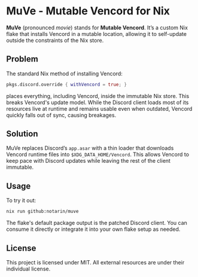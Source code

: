 # MuVe - Mutable Vencord for Nix

**MuVe** (pronounced *movie*) stands for **Mutable Vencord**. It’s a custom Nix flake that installs Vencord in a mutable location, allowing it to self-update outside the constraints of the Nix store.

## Problem

The standard Nix method of installing Vencord:

```nix
pkgs.discord.override { withVencord = true; }
```

places everything, including Vencord, inside the immutable Nix store. This breaks Vencord's update model. While the Discord client loads most of its resources live at runtime and remains usable even when outdated, Vencord quickly falls out of sync, causing breakages.

## Solution

MuVe replaces Discord’s `app.asar` with a thin loader that downloads Vencord runtime files into `$XDG_DATA_HOME/Vencord`. This allows Vencord to keep pace with Discord updates while leaving the rest of the client immutable.

## Usage

To try it out:

```bash
nix run github:notarin/muve
```

The flake's default package output is the patched Discord client. You can consume it directly or integrate it into your own flake setup as needed.

## License

This project is licensed under MIT. All external resources are under their individual license.